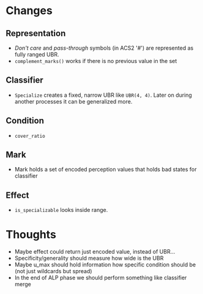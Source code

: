 # Changes
## Representation
- _Don't care_ and _pass-through_ symbols (in ACS2 '#') are represented as fully ranged UBR.
- `complement_marks()` works if there is no previous value in the set

## Classifier
- `Specialize` creates a fixed, narrow UBR like `UBR(4, 4)`. Later on during another processes it can be generalized more.

## Condition
- `cover_ratio`

## Mark
- Mark holds a set of encoded perception values that holds bad states for classifier

## Effect
- `is_specializable` looks inside range.

# Thoughts
- Maybe effect could return just encoded value, instead of UBR...
- Specificity/generality should measure how wide is the UBR
- Maybe u_max should hold information how specific condition should be (not just wildcards but spread)
- In the end of ALP phase we should perform something like classifier merge
